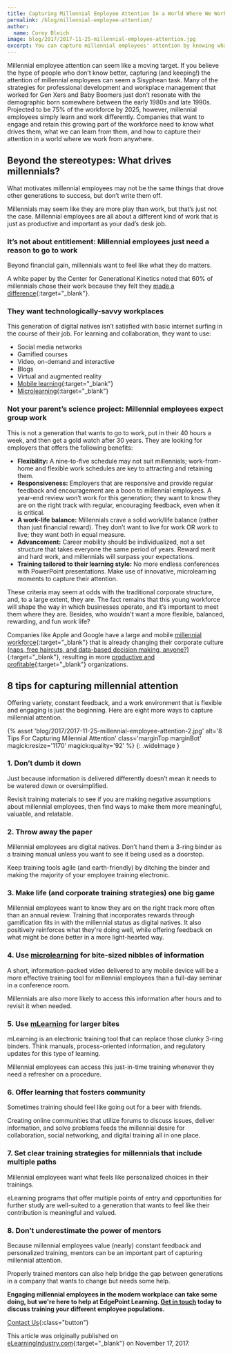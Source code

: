 ```yaml
---
title: Capturing Millennial Employee Attention In a World Where We Work from Anywhere
permalink: /blog/millennial-employee-attention/
author:
  name: Corey Bleich
image: blog/2017/2017-11-25-millennial-employee-attention.jpg
excerpt: You can capture millennial employees' attention by knowing what drives them, what you can learn from them, and how to capture their attention in a world where we work from anywhere.
---
```


Millennial employee attention can seem like a moving target. If you believe the hype of people who don’t know better, capturing (and keeping!) the attention of millennial employees can seem a Sisyphean task. Many of the strategies for professional development and workplace management that worked for Gen Xers and Baby Boomers just don’t resonate with the demographic born somewhere between the early 1980s and late 1990s. Projected to be 75% of the workforce by 2025, however, millennial employees simply learn and work differently. Companies that want to engage and retain this growing part of the workforce need to know what drives them, what we can learn from them, and how to capture their attention in a world where we work from anywhere.

## Beyond the stereotypes: What drives millennials?

What motivates millennial employees may not be the same things that drove other generations to success, but don’t write them off.

Millennials may seem like they are more play than work, but that’s just not the case. Millennial employees are all about a different kind of work that is just as productive and important as your dad’s desk job.

### It’s not about entitlement: Millennial employees just need a reason to go to work

Beyond financial gain, millennials want to feel like what they do matters.

A white paper by the Center for Generational Kinetics noted that 60% of millennials chose their work because they felt they [made a difference](http://bestplacestoworkmillennials.com/UserFiles/File/Unlocking%20Millennial%20Talent%202015.pdf){:target="_blank"}.

### They want technologically-savvy workplaces

This generation of digital natives isn’t satisfied with basic internet surfing in the course of their job. For learning and collaboration, they want to use:

*  Social media networks
*  Gamified courses
*  Video, on-demand and interactive
*  Blogs
*  Virtual and augmented reality
*  [Mobile learning](/blog/what-is-mlearning/){:target="_blank"}
*  [Microlearning](/blog/types-of-microlearning/){:target="_blank"}

### Not your parent’s science project: Millennial employees expect group work

This is not a generation that wants to go to work, put in their 40 hours a week, and then get a gold watch after 30 years. They are looking for employers that offers the following benefits:

*  <strong>Flexibility:</strong> A nine-to-five schedule may not suit millennials; work-from-home and flexible work schedules are key to attracting and retaining them.
*  <strong>Responsiveness:</strong> Employers that are responsive and provide regular feedback and encouragement are a boon to millennial employees. A year-end review won’t work for this generation; they want to know they are on the right track with regular, encouraging feedback, even when it is critical.
*  <strong>A work-life balance:</strong> Millennials crave a solid work/life balance (rather than just financial reward). They don’t want to live for work OR work to live; they want both in equal measure.
*  <strong>Advancement:</strong> Career mobility should be individualized, not a set structure that takes everyone the same period of years. Reward merit and hard work, and millennials will surpass your expectations.
*  <strong>Training tailored to their learning style:</strong> No more endless conferences with PowerPoint presentations. Make use of innovative, microlearning moments to capture their attention.

These criteria may seem at odds with the traditional corporate structure, and, to a large extent, they are. The fact remains that this young workforce will shape the way in which businesses operate, and it’s important to meet them where they are. Besides, who wouldn't want a more flexible, balanced, rewarding, and fun work life?

Companies like Apple and Google have a large and mobile [millennial workforce](https://www.pwc.com/m1/en/services/consulting/documents/millennials-at-work.pdf){:target="_blank"} that is already changing their corporate culture [(naps, free haircuts, and data-based decision making, anyone?)](https://blog.kissmetrics.com/googles-culture-of-success/){:target="_blank"}, resulting in more [productive and profitable](https://www.fastcompany.com/3068771/how-employees-at-apple-and-google-are-more-productive){:target="_blank"} organizations.

## 8 tips for capturing millennial attention

Offering variety, constant feedback, and a work environment that is flexible and engaging is just the beginning. Here are eight more ways to capture millennial attention.

{% asset 'blog/2017/2017-11-25-millennial-employee-attention-2.jpg'
   alt='8 Tips For Capturing Milennial Attention'
   class='marginTop marginBot'
   magick:resize='1170'
   magick:quality='92'  %}
{: .wideImage }


### 1. Don’t dumb it down
Just because information is delivered differently doesn’t mean it needs to be watered down or oversimplified.

Revisit training materials to see if you are making negative assumptions about millennial employees, then find ways to make them more meaningful, valuable, and relatable.

### 2. Throw away the paper

Millennial employees are digital natives. Don’t hand them a 3-ring binder as a training manual unless you want to see it being used as a doorstop.

Keep training tools agile (and earth-friendly) by ditching the binder and making the majority of your employee training electronic.

### 3. Make life (and corporate training strategies) one big game

Millennial employees want to know they are on the right track more often than an annual review.
Training that incorporates rewards through gamification fits in with the millennial status as digital natives. It also positively reinforces what they're doing well, while offering feedback on what might be done better in a more light-hearted way.

### 4. Use [microlearning](/blog/microlearning) for bite-sized nibbles of information

A short, information-packed video delivered to any mobile device will be a more effective training tool for millennial employees than a full-day seminar in a conference room.

Millennials are also more likely to access this information after hours and to revisit it when needed.

### 5. Use [mLearning](/blog/what-is-mlearning/) for larger bites

mLearning is an electronic training tool that can replace those clunky 3-ring binders. Think manuals, process-oriented information, and regulatory updates for this type of learning.

Millennial employees can access this just-in-time training whenever they need a refresher on a procedure.

### 6. Offer learning that fosters community

Sometimes training should feel like going out for a beer with friends.

Creating online communities that utilize forums to discuss issues, deliver information, and solve problems feeds the millennial desire for collaboration, social networking, and digital training all in one place.

### 7. Set clear training strategies for millennials that include multiple paths
Millennial employees want what feels like personalized choices in their trainings.

eLearning programs that offer multiple points of entry and opportunities for further study are well-suited to a generation that wants to feel like their contribution is meaningful and valued.

### 8. Don’t underestimate the power of mentors

Because millennial employees value (nearly) constant feedback and personalized training, mentors can be an important part of capturing millennial attention.

Properly trained mentors can also help bridge the gap between generations in a company that wants to change but needs some help.

<strong>Engaging millennial employees in the modern workplace can take some doing, but we're here to help at EdgePoint Learning. [Get in touch](/contact/) today to discuss training your different employee populations.</strong>

[Contact Us](/contact/ ){:class="button"}


This article was originally published on [eLearningIndustry.com](https://elearningindustry.com/capturing-millennial-employee-attention-microdistilleries-microlearning-8-ways){:target="_blank"} on November 17, 2017.
